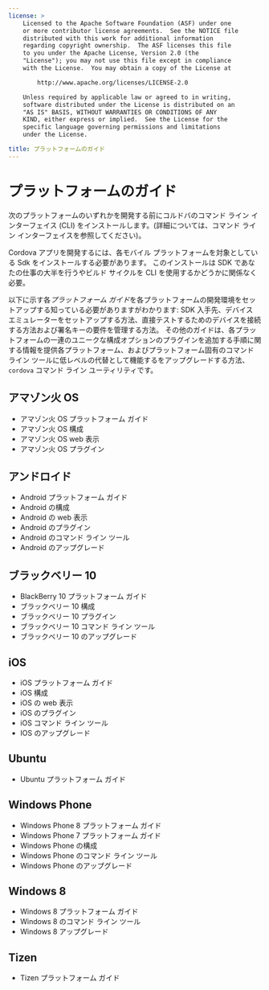 ```yaml
---
license: >
    Licensed to the Apache Software Foundation (ASF) under one
    or more contributor license agreements.  See the NOTICE file
    distributed with this work for additional information
    regarding copyright ownership.  The ASF licenses this file
    to you under the Apache License, Version 2.0 (the
    "License"); you may not use this file except in compliance
    with the License.  You may obtain a copy of the License at

        http://www.apache.org/licenses/LICENSE-2.0

    Unless required by applicable law or agreed to in writing,
    software distributed under the License is distributed on an
    "AS IS" BASIS, WITHOUT WARRANTIES OR CONDITIONS OF ANY
    KIND, either express or implied.  See the License for the
    specific language governing permissions and limitations
    under the License.

title: プラットフォームのガイド
---
```


# プラットフォームのガイド

次のプラットフォームのいずれかを開発する前にコルドバのコマンド ライン インターフェイス (CLI) をインストールします。(詳細については、コマンド ライン インターフェイスを参照してください)。

Cordova アプリを開発するには、各モバイル プラットフォームを対象としている Sdk をインストールする必要があります。 このインストールは SDK であなたの仕事の大半を行うやビルド サイクルを CLI を使用するかどうかに関係なく必要。

以下に示す各*プラットフォーム ガイド*を各プラットフォームの開発環境をセットアップする知っている必要がありますがわかります: SDK 入手先、デバイス エミュレーターをセットアップする方法、直接テストするためのデバイスを接続する方法および署名キーの要件を管理する方法。 その他のガイドは、各プラットフォームの一連のユニークな構成オプションのプラグインを追加する手順に関する情報を提供各プラットフォーム、およびプラットフォーム固有のコマンド ライン ツールに低レベルの代替として機能するをアップグレードする方法、 `cordova` コマンド ライン ユーティリティです。

## アマゾン火 OS

*   アマゾン火 OS プラットフォーム ガイド
*   アマゾン火 OS 構成
*   アマゾン火 OS web 表示
*   アマゾン火 OS プラグイン

## アンドロイド

*   Android プラットフォーム ガイド
*   Android の構成
*   Android の web 表示
*   Android のプラグイン
*   Android のコマンド ライン ツール
*   Android のアップグレード

## ブラックベリー 10

*   BlackBerry 10 プラットフォーム ガイド
*   ブラックベリー 10 構成
*   ブラックベリー 10 プラグイン
*   ブラックベリー 10 コマンド ライン ツール
*   ブラックベリー 10 のアップグレード

## iOS

*   iOS プラットフォーム ガイド
*   iOS 構成
*   iOS の web 表示
*   iOS のプラグイン
*   iOS コマンド ライン ツール
*   IOS のアップグレード

## Ubuntu

*   Ubuntu プラットフォーム ガイド

## Windows Phone

*   Windows Phone 8 プラットフォーム ガイド
*   Windows Phone 7 プラットフォーム ガイド
*   Windows Phone の構成
*   Windows Phone のコマンド ライン ツール
*   Windows Phone のアップグレード

## Windows 8

*   Windows 8 プラットフォーム ガイド
*   Windows 8 のコマンド ライン ツール
*   Windows 8 アップグレード

## Tizen

*   Tizen プラットフォーム ガイド